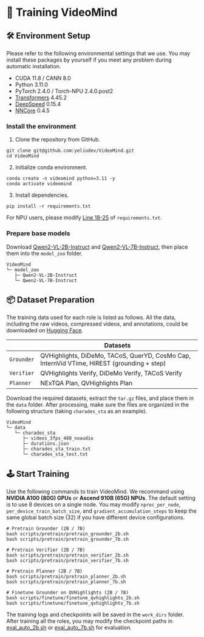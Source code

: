 # 🚀 Training VideoMind

## 🛠️ Environment Setup

Please refer to the following environmental settings that we use. You may install these packages by yourself if you meet any problem during automatic installation.

- CUDA 11.8 / CANN 8.0
- Python 3.11.0
- PyTorch 2.4.0 / Torch-NPU 2.4.0.post2
- [Transformers](https://github.com/huggingface/transformers) 4.45.2
- [DeepSpeed](https://github.com/microsoft/DeepSpeed) 0.15.4
- [NNCore](https://github.com/yeliudev/nncore) 0.4.5

### Install the environment

1. Clone the repository from GitHub.

```shell
git clone git@github.com:yeliudev/VideoMind.git
cd VideoMind
```

2. Initialize conda environment.

```shell
conda create -n videomind python=3.11 -y
conda activate videomind
```

3. Install dependencies.

```shell
pip install -r requirements.txt
```

For NPU users, please modify [Line 18-25](https://github.com/yeliudev/VideoMind/blob/main/requirements.txt#L18:L25) of `requirements.txt`.

### Prepare base models

Download [Qwen2-VL-2B-Instruct](https://huggingface.co/Qwen/Qwen2-VL-2B-Instruct) and [Qwen2-VL-7B-Instruct](https://huggingface.co/Qwen/Qwen2-VL-7B-Instruct), then place them into the `model_zoo` folder.

```
VideoMind
└─ model_zoo
   ├─ Qwen2-VL-2B-Instruct
   └─ Qwen2-VL-7B-Instruct
```

## 📦 Dataset Preparation

The training data used for each role is listed as follows. All the data, including the raw videos, compressed videos, and annotations, could be downloaded on [Hugging Face](https://huggingface.co/datasets/yeliudev/VideoMind-Dataset).

|| Datasets |
|-|-|
| `Grounder` | QVHighlights, DiDeMo, TACoS, QuerYD, CosMo Cap, InternVid VTime, HiREST (grounding + step) |
| `Verifier` | QVHighlights Verify, DiDeMo Verify, TACoS Verify |
| `Planner` | NExTQA Plan, QVHighlights Plan |

Download the required datasets, extract the `tar.gz` files, and place them in the `data` folder. After processing, make sure the files are organized in the following structure (taking `charades_sta` as an example).

```
VideoMind
└─ data
   └─ charades_sta
      ├─ videos_3fps_480_noaudio
      ├─ durations.json
      ├─ charades_sta_train.txt
      └─ charades_sta_test.txt
```

## 🕹️ Start Training

Use the following commands to train VideoMind. We recommand using **NVIDIA A100 (80G) GPUs** or **Ascend 910B (65G) NPUs**. The default setting is to use 8 devices on a single node. You may modify `nproc_per_node`, `per_device_train_batch_size`, and `gradient_accumulation_steps` to keep the same global batch size (32) if you have different device configurations.

```shell
# Pretrain Grounder (2B / 7B)
bash scripts/pretrain/pretrain_grounder_2b.sh
bash scripts/pretrain/pretrain_grounder_7b.sh

# Pretrain Verifier (2B / 7B)
bash scripts/pretrain/pretrain_verifier_2b.sh
bash scripts/pretrain/pretrain_verifier_7b.sh

# Pretrain Planner (2B / 7B)
bash scripts/pretrain/pretrain_planner_2b.sh
bash scripts/pretrain/pretrain_planner_7b.sh

# Finetune Grounder on QVHighlights (2B / 7B)
bash scripts/finetune/finetune_qvhighlights_2b.sh
bash scripts/finetune/finetune_qvhighlights_7b.sh
```

The training logs and checkpoints will be saved in the `work_dirs` folder. After training all the roles, you may modify the checkpoint paths in [eval_auto_2b.sh](https://github.com/yeliudev/VideoMind/blob/main/scripts/evaluation/eval_auto_2b.sh) or [eval_auto_7b.sh](https://github.com/yeliudev/VideoMind/blob/main/scripts/evaluation/eval_auto_7b.sh) for evaluation.
